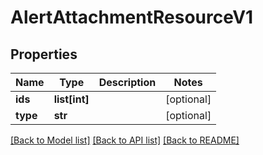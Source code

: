 # AlertAttachmentResourceV1

## Properties
Name | Type | Description | Notes
------------ | ------------- | ------------- | -------------
**ids** | **list[int]** |  | [optional] 
**type** | **str** |  | [optional] 

[[Back to Model list]](../README.md#documentation-for-models) [[Back to API list]](../README.md#documentation-for-api-endpoints) [[Back to README]](../README.md)


